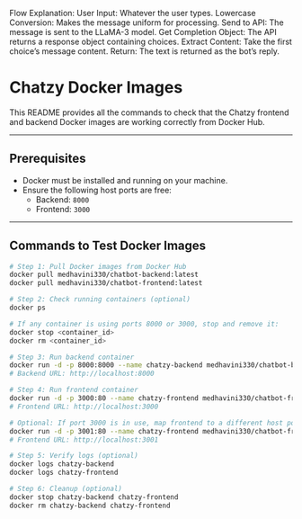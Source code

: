 Flow Explanation:
User Input: Whatever the user types.
Lowercase Conversion: Makes the message uniform for processing.
Send to API: The message is sent to the LLaMA-3 model.
Get Completion Object: The API returns a response object containing choices.
Extract Content: Take the first choice’s message content.
Return: The text is returned as the bot’s reply.

# Chatzy Docker Images 

This README provides all the commands to check that the Chatzy frontend and backend Docker images are working correctly from Docker Hub.

---

## **Prerequisites**

- Docker must be installed and running on your machine.  
- Ensure the following host ports are free:
  - Backend: `8000`
  - Frontend: `3000`

---

## **Commands to Test Docker Images**

```bash
# Step 1: Pull Docker images from Docker Hub
docker pull medhavini330/chatbot-backend:latest
docker pull medhavini330/chatbot-frontend:latest

# Step 2: Check running containers (optional)
docker ps

# If any container is using ports 8000 or 3000, stop and remove it:
docker stop <container_id>
docker rm <container_id>

# Step 3: Run backend container
docker run -d -p 8000:8000 --name chatzy-backend medhavini330/chatbot-backend:latest
# Backend URL: http://localhost:8000

# Step 4: Run frontend container
docker run -d -p 3000:80 --name chatzy-frontend medhavini330/chatbot-frontend:latest
# Frontend URL: http://localhost:3000

# Optional: If port 3000 is in use, map frontend to a different host port
docker run -d -p 3001:80 --name chatzy-frontend medhavini330/chatbot-frontend:latest
# Frontend URL: http://localhost:3001

# Step 5: Verify logs (optional)
docker logs chatzy-backend
docker logs chatzy-frontend

# Step 6: Cleanup (optional)
docker stop chatzy-backend chatzy-frontend
docker rm chatzy-backend chatzy-frontend
